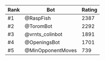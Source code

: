 Rank|Bot|Rating
---|---|---
#1|@RaspFish|2387
#2|@ToromBot|2292
#3|@vrnts_colinbot|1891
#4|@OpeningsBot|1701
#5|@MinOpponentMoves|739
